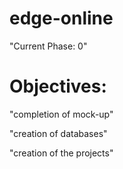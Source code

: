 # edge-online

"Current Phase: 0"

# Objectives:

"completion of mock-up"

"creation of databases"

"creation of the projects"
